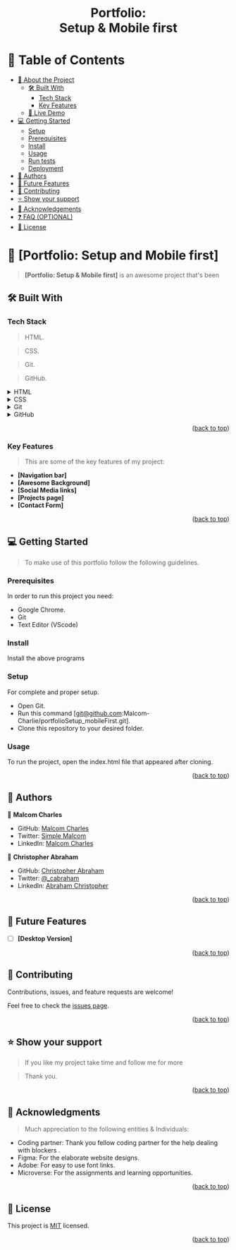 
<div align="center">
<a name="readme-top"></a>

  <h1><b>Portfolio:<br> Setup & Mobile first</b></h1>

</div>

<!-- TABLE OF CONTENTS -->

# 📗 Table of Contents

- [📖 About the Project](#about-project)
  - [🛠 Built With](#built-with)
    - [Tech Stack](#tech-stack)
    - [Key Features](#key-features)
  - [🚀 Live Demo](#live-demo)
- [💻 Getting Started](#getting-started)
  - [Setup](#setup)
  - [Prerequisites](#prerequisites)
  - [Install](#install)
  - [Usage](#usage)
  - [Run tests](#run-tests)
  - [Deployment](#triangular_flag_on_post-deployment)
- [👥 Authors](#authors)
- [🔭 Future Features](#future-features)
- [🤝 Contributing](#contributing)
- [⭐️ Show your support](#support)
- [🙏 Acknowledgements](#acknowledgements)
- [❓ FAQ (OPTIONAL)](#faq)
- [📝 License](#license)

<!-- PROJECT DESCRIPTION -->

# 📖 [Portfolio: Setup and Mobile first] <a name="about-project"></a>

> **[Portfolio: Setup & Mobile first]** is an awesome project that's been

## 🛠 Built With <a name="built-with"></a>

### Tech Stack <a name="tech-stack"></a>

> HTML.

> CSS.

> Git.

> GitHub.


<details>
  <summary>HTML</summary>
  <ul>
    <li><a href="https://en.wikipedia.org/wiki/HTML"> HTML5 </a></li>
  </ul>
</details>

<details>
  <summary>CSS</summary>
  <ul>
    <li><a href="https://en.wikipedia.org/wiki/CSS"> CSS </a></li>
  </ul>
</details>

<details>
<summary>Git</summary>
  <ul>
    <li><a href="https://en.wikipedia.org/wiki/Git"> Git </a></li>
  </ul>
</details>

<details>
<summary> GitHub </summary>
  <ul>
    <li><a href="https://en.wikipedia.org/wiki/GitHub"> GitHub </a></li>
  </ul>
</details>


<p align="right">(<a href="#readme-top">back to top</a>)</p>

<!-- Features -->

### Key Features <a name="key-features"></a>

> This are some of the key features of my project:

- **[Navigation bar]**
- **[Awesome Background]**
- **[Social Media links]**
- **[Projects page]**
- **[Contact Form]**

<p align="right">(<a href="#readme-top">back to top</a>)</p>



<!-- GETTING STARTED -->

## 💻 Getting Started <a name="getting-started"></a>

> To make use of this portfolio follow the following guidelines.

### Prerequisites

In order to run this project you need:
- Google Chrome.
- Git
- Text Editor (VScode)

### Install

Install the above programs 
### Setup

For complete and proper setup. 
- Open Git.
- Run this command [git@github.com:Malcom-Charlie/portfolioSetup_mobileFirst.git].
- Clone this repository to your desired folder.

### Usage

To run the project, open the index.html file that appeared after cloning.


<p align="right">(<a href="#readme-top">back to top</a>)</p>

<!-- AUTHORS -->

## 👥 Authors <a name="authors"></a>

👤  **Malcom Charles**

- GitHub: [Malcom Charles](https://github.com/Malcom-Charlie)
- Twitter: [Simple Malcom](https://twitter.com/simple_malcom)
- LinkedIn: [Malcom Charles](https://www.linkedin.com/in/malcom-charles-49411017a/)

👤  **Christopher Abraham**

- GitHub: [Christopher Abraham](https://github.com/Cabraham1)
- Twitter: [@_cabraham](https://twitter.com/_cabraham)
- LinkedIn: [Abraham Christopher](https://www.linkedin.com/in/abrahamchristopher/)

<p align="right">(<a href="#readme-top">back to top</a>)</p>

<!-- FUTURE FEATURES -->

## 🔭 Future Features <a name="future-features"></a>

>

- [ ] **[Desktop Version]**

<p align="right">(<a href="#readme-top">back to top</a>)</p>

<!-- CONTRIBUTING -->

## 🤝 Contributing <a name="contributing"></a>

Contributions, issues, and feature requests are welcome!

Feel free to check the [issues page](../../issues/).

<p align="right">(<a href="#readme-top">back to top</a>)</p>

<!-- SUPPORT -->

## ⭐️ Show your support <a name="support"></a>

> If you like my project take time and follow me for more 

> Thank you.

<p align="right">(<a href="#readme-top">back to top</a>)</p>

<!-- ACKNOWLEDGEMENTS -->

## 🙏 Acknowledgments <a name="acknowledgements"></a>


> Much appreciation to the following entities & Individuals:

- Coding partner: Thank you fellow coding partner for the help dealing with blockers . 
- Figma: For the elaborate website designs.
- Adobe: For easy to use font links.
- Microverse: For the assignments and learning opportunities.


<p align="right">(<a href="#readme-top">back to top</a>)</p>


<!-- LICENSE -->

## 📝 License <a name="license"></a>

This project is [MIT](./LICENSE) licensed.


<p align="right">(<a href="#readme-top">back to top</a>)</p>
